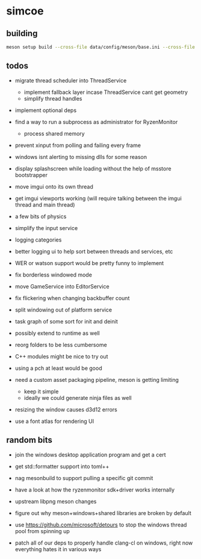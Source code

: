 # simcoe

## building

```sh
meson setup build --cross-file data/config/meson/base.ini --cross-file data/config/meson/xxx-platform.ini
```

## todos

* migrate thread scheduler into ThreadService
    * implement fallback layer incase ThreadService cant get geometry
    * simplify thread handles

* implement optional deps

* find a way to run a subprocess as administrator for RyzenMonitor
    * process shared memory

* prevent xinput from polling and failing every frame
* windows isnt alerting to missing dlls for some reason

* display splashscreen while loading without the help of msstore bootstrapper

* move imgui onto its own thread
* get imgui viewports working (will require talking between the imgui thread and main thread)
* a few bits of physics

* simplify the input service
* logging categories
* better logging ui to help sort between threads and services, etc

* WER or watson support would be pretty funny to implement

* fix borderless windowed mode
* move GameService into EditorService
* fix flickering when changing backbuffer count
* split windowing out of platform service

* task graph of some sort for init and deinit
* possibly extend to runtime as well

* reorg folders to be less cumbersome
* C++ modules might be nice to try out
* using a pch at least would be good
* need a custom asset packaging pipeline, meson is getting limiting
    * keep it simple
    * ideally we could generate ninja files as well

* resizing the window causes d3d12 errors
* use a font atlas for rendering UI

## random bits

* join the windows desktop application program and get a cert

* get std::formatter support into toml++
* nag mesonbuild to support pulling a specific git commit 
* have a look at how the ryzenmonitor sdk+driver works internally
* upstream libpng meson changes
* figure out why meson+windows+shared libraries are broken by default
* use https://github.com/microsoft/detours to stop the windows thread pool from spinning up
* patch all of our deps to properly handle clang-cl on windows, right now everything hates it in various ways
